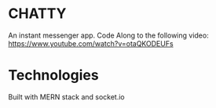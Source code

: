 # CHATTY

An instant messenger app.
Code Along to the following video: https://www.youtube.com/watch?v=otaQKODEUFs

# Technologies
Built with MERN stack and socket.io
